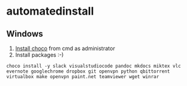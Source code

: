 # automatedinstall

## Windows
1. [Install choco](https://chocolatey.org/install#installing-chocolatey) from cmd as administrator
2. Install packages :-)

```
choco install -y slack visualstudiocode pandoc mkdocs miktex vlc evernote googlechrome dropbox git openvpn python qbittorrent virtualbox make openvpn paint.net teamviewer wget winrar
```
